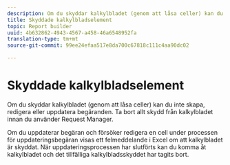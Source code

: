 ```yaml
---
description: Om du skyddar kalkylbladet (genom att låsa celler) kan du inte skapa, redigera eller uppdatera begäranden. Ta bort allt skydd från kalkylbladet innan du använder Request Manager.
title: Skyddade kalkylbladselement
topic: Report builder
uuid: 4b632862-4943-4567-a458-46a6548952fa
translation-type: tm+mt
source-git-commit: 99ee24efaa517e8da700c67818c111c4aa90dc02

---
```



# Skyddade kalkylbladselement

Om du skyddar kalkylbladet (genom att låsa celler) kan du inte skapa, redigera eller uppdatera begäranden. Ta bort allt skydd från kalkylbladet innan du använder Request Manager.

Om du uppdaterar begäran och försöker redigera en cell under processen för uppdateringsbegäran visas ett felmeddelande i Excel om att kalkylbladet är skyddat. När uppdateringsprocessen har slutförts kan du komma åt kalkylbladet och det tillfälliga kalkylbladsskyddet har tagits bort.
